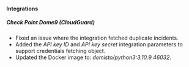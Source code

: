 
#### Integrations
##### Check Point Dome9 (CloudGuard)
- Fixed an issue where the integration fetched duplicate incidents.
- Added the *API key ID* and *API key secret* integration parameters to support credentials fetching object.
- Updated the Docker image to: *demisto/python3:3.10.9.46032*.